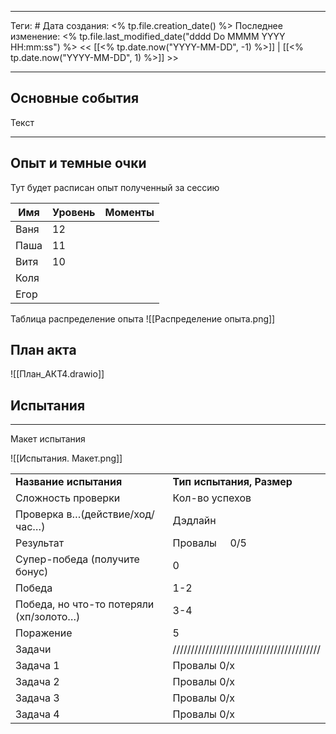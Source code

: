 ___
Теги: #
Дата создания: <% tp.file.creation_date() %> 
Последнее изменение: <% tp.file.last_modified_date("dddd Do MMMM YYYY HH:mm:ss") %>
<< [[<% tp.date.now("YYYY-MM-DD", -1) %>]] | [[<% tp.date.now("YYYY-MM-DD", 1) %>]] >> 
___
## Основные события

Текст

---
## Опыт и темные очки

Тут будет расписан опыт полученный за сессию

| Имя  | Уровень | Моменты |
| ---- | ------- | ------- |
| Ваня | 12      |         |
| Паша | 11      |         |
| Витя |    10     |         |
| Коля |         |         |
| Егор |         |         |


Таблица распределение опыта
![[Распределение опыта.png]]


## План акта

![[План_АКТ4.drawio]]


## Испытания

___
Макет испытания

![[Испытания. Макет.png]]

|   |   |
|---|---|
|**Название испытания**|**Тип испытания, Размер**|
|Сложность проверки|Кол-во успехов|
|Проверка в…(действие/ход/час…)|Дэдлайн|
|Результат|Провалы     0/5|
|Супер-победа (получите бонус)|0|
|Победа|1-2|
|Победа, но что-то потеряли (хп/золото…)|3-4|
|Поражение|5|
|Задачи|/////////////////////////////////////////|
|Задача 1|Провалы 0/х|
|Задача 2|Провалы 0/х|
|Задача 3|Провалы 0/х|
|Задача 4|Провалы 0/х|****